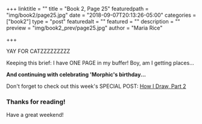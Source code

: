+++
linktitle = ""
title = "Book 2, Page 25"
featuredpath = "img/book2/page25.jpg"
date = "2018-09-07T20:13:26-05:00"
categories = ["book2"]
type = "post"
featuredalt = ""
featured = ""
description = ""
preview = "img/book2_prev/page25.jpg"
author = "Maria Rice"

+++

YAY FOR CATZZZZZZZZZ

Keeping this brief: I have ONE PAGE in my buffer! Boy, am I 
getting places...

**And continuing with celebrating 'Morphic's birthday...**

Don't forget to check out this week's SPECIAL POST: 
[How I Draw, Part 2](https://mcrice123.github.io/morphic/blog/how-i-draw-part-2/)

### Thanks for reading!

Have a great weekend!


